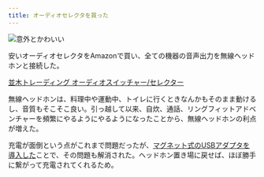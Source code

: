 ```yaml
---
title: オーディオセレクタを買った
---
```


![](/images/2019-12-16-audio-selector.jpg "意外とかわいい")

安いオーディオセレクタをAmazonで買い、全ての機器の音声出力を無線ヘッドホンと接続した。

[並木トレーディング オーディオスイッチャー/セレクター](https://www.amazon.co.jp/dp/B01CWAND36/?tag=r7kamura07-22)

無線ヘッドホンは、料理中や運動中、トイレに行くときなんかもそのまま動けるし、音質もそこそこ良い。引っ越して以来、自炊、通話、リングフィットアドベンチャーを頻繁にやるようにやるようになったことから、無線ヘッドホンの利点が増えた。

充電が面倒という点がこれまで問題だったが、[マグネット式のUSBアダプタを導入した][1]ことで、その問題も解消された。ヘッドホン置き場に戻せば、ほぼ勝手に繋がって充電されてくれるため。

[1]: /articles/2019-12-07-manget-usb
